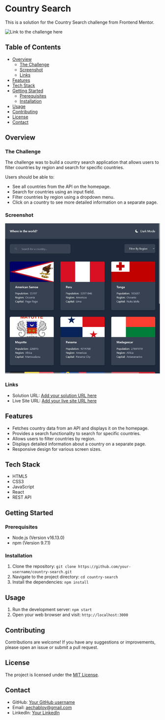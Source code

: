 # Country Search

This is a solution for the Country Search challenge from Frontend Mentor.

![Link to the challenge here](./design/desktop-preview.jpg)

## Table of Contents

- [Overview](#overview)
  - [The Challenge](#the-challenge)
  - [Screenshot](#screenshot)
  - [Links](#links)
- [Features](#features)
- [Tech Stack](#tech-stack)
- [Getting Started](#getting-started)
  - [Prerequisites](#prerequisites)
  - [Installation](#installation)
- [Usage](#usage)
- [Contributing](#contributing)
- [License](#license)
- [Contact](#contact)

## Overview

### The Challenge

The challenge was to build a country search application that allows users to filter countries by region and search for specific countries.

Users should be able to:

- See all countries from the API on the homepage.
- Search for countries using an input field.
- Filter countries by region using a dropdown menu.
- Click on a country to see more detailed information on a separate page.

### Screenshot

![Country Search Application Screenshot](./src/assets/screenshot/Screen%20Shot%202023-07-25%20at%2019.50.54.png)

### Links

- Solution URL: [Add your solution URL here](https://country-search-q7hl-anthonychablov.vercel.app/)
- Live Site URL: [Add your live site URL here](https://country-search-q7hl-anthonychablov.vercel.app/)

## Features

- Fetches country data from an API and displays it on the homepage.
- Provides a search functionality to search for specific countries.
- Allows users to filter countries by region.
- Displays detailed information about a country on a separate page.
- Responsive design for various screen sizes.

## Tech Stack

- HTML5
- CSS3
- JavaScript
- React
- REST API

## Getting Started

### Prerequisites

- Node.js (Version v16.13.0)
- npm (Version 9.7.1)

### Installation

1. Clone the repository: `git clone https://github.com/your-username/country-search.git`
2. Navigate to the project directory: `cd country-search`
3. Install the dependencies: `npm install`

## Usage

1. Run the development server: `npm start`
2. Open your web browser and visit: `http://localhost:3000`

## Contributing

Contributions are welcome! If you have any suggestions or improvements, please open an issue or submit a pull request.

## License

The project is licensed under the [MIT License](https://opensource.org/licenses/MIT).

## Contact

- GitHub: [Your GitHub username](https://github.com/AnthonyChablov/)
- Email: aechablov@gmail.com
- LinkedIn: [Your LinkedIn](https://www.linkedin.com/in/anthonychablov/)

